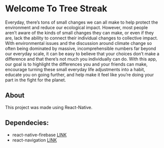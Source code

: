 # Welcome To Tree Streak
Everyday, there’s tons of small changes we can all make to help protect the environment and reduce our ecological impact. However, most people aren’t aware of the kinds of small changes they can make, or even if they are, lack the ability to connect their individual changes to collective impact. With environmental issues and the discussion around climate change so often being dominated by massive, incomprehensible numbers far beyond our everyday scale, it can be easy to believe that your choices don’t make a difference and that there’s not much you individually can do. With this app, our goal is to highlight the differences you and your friends can make, encourage turning these small everyday life adjustments into a habit, educate you on going further, and help make it feel like you’re doing your part in the fight for the planet.

## About
This project was made using React-Native.

## Dependecies:
* react-native-firebase [LINK](https://invertase.io/oss/react-native-firebase/)
* react-navigation [LINK](https://reactnavigation.org/en/)
